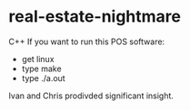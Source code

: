 # real-estate-nightmare
C++
If you want to run this POS software:
* get linux
* type make
* type ./a.out

Ivan and Chris prodivded significant insight.
